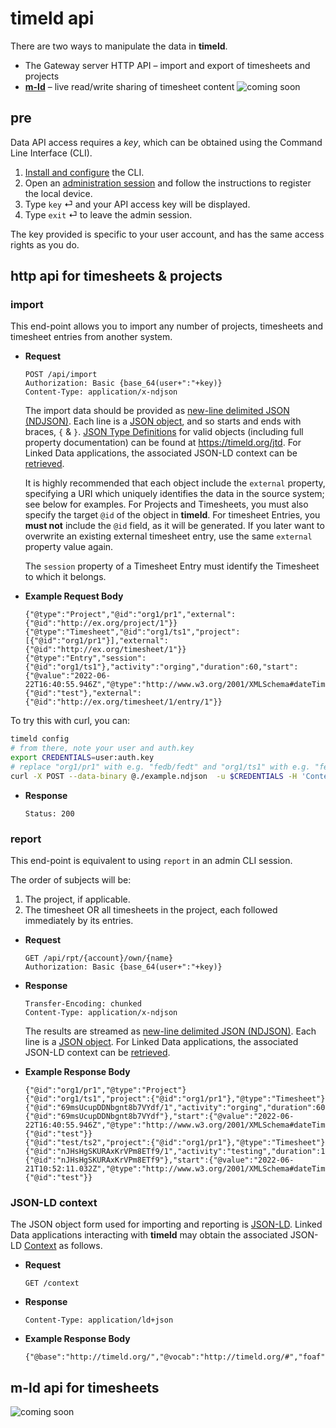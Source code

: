 # timeld api

There are two ways to manipulate the data in **timeld**.

- The Gateway server HTTP API – import and export of timesheets and projects
- [**m-ld**](https://m-ld.org/) – live read/write sharing of timesheet content ![coming soon](https://img.shields.io/badge/-coming%20soon-red)

## pre

Data API access requires a _key_, which can be obtained using the Command Line Interface (CLI).

1. [Install and configure](https://www.npmjs.com/package/timeld-cli#install) the CLI.
2. Open an [administration session](https://www.npmjs.com/package/timeld-cli#admin) and follow the instructions to register the local device.
3. Type `key` ⏎ and your API access key will be displayed.
4. Type `exit` ⏎ to leave the admin session.

The key provided is specific to your user account, and has the same access rights as you do.

## http api for timesheets & projects

### import

This end-point allows you to import any number of projects, timesheets and timesheet entries from another system.

- **Request**
  ```
  POST /api/import
  Authorization: Basic {base_64(user+":"+key)}
  Content-Type: application/x-ndjson
  ```
  The import data should be provided as [new-line delimited JSON (NDJSON)](http://ndjson.org/). Each line is a [JSON object](https://datatracker.ietf.org/doc/html/rfc8259#section-4), and so starts and ends with braces, `{` & `}`. [JSON Type Definitions](https://jsontypedef.com/) for valid objects (including full property documentation) can be found at https://timeld.org/jtd. For Linked Data applications, the associated JSON-LD context can be [retrieved](#json-ld-context).

  It is highly recommended that each object include the `external` property, specifying a URI which uniquely identifies the data in the source system; see below for examples. For Projects and Timesheets, you must also specify the target `@id` of the object in **timeld**. For timesheet Entries, you **must not** include the `@id` field, as it will be generated. If you later want to overwrite an existing external timesheet entry, use the same `external` property value again.

  The `session` property of a Timesheet Entry must identify the Timesheet to which it belongs.

  
- **Example Request Body**
  ```ndjson
  {"@type":"Project","@id":"org1/pr1","external":{"@id":"http://ex.org/project/1"}}
  {"@type":"Timesheet","@id":"org1/ts1","project":[{"@id":"org1/pr1"}],"external":{"@id":"http://ex.org/timesheet/1"}}
  {"@type":"Entry","session":{"@id":"org1/ts1"},"activity":"orging","duration":60,"start":{"@value":"2022-06-22T16:40:55.946Z","@type":"http://www.w3.org/2001/XMLSchema#dateTime"},"vf:provider":{"@id":"test"},"external":{"@id":"http://ex.org/timesheet/1/entry/1"}}
  ```

To try this with curl, you can:
```sh
timeld config
# from there, note your user and auth.key 
export CREDENTIALS=user:auth.key
# replace "org1/pr1" with e.g. "fedb/fedt" and "org1/ts1" with e.g. "fedb/from-ponder-source-testing" (FIXME: where to find these?)
curl -X POST --data-binary @./example.ndjson  -u $CREDENTIALS -H 'Content-Type: appon/x-ndjson' https://timeld.org/api/import
```

- **Response**
  ```
  Status: 200
  ```

### report

This end-point is equivalent to using `report` in an admin CLI session.

The order of subjects will be:

1. The project, if applicable.
2. The timesheet OR all timesheets in the project, each followed immediately by its entries.

- **Request**
  ```
  GET /api/rpt/{account}/own/{name}
  Authorization: Basic {base_64(user+":"+key)}
  ```
- **Response**
  ```
  Transfer-Encoding: chunked
  Content-Type: application/x-ndjson
  ```
  The results are streamed as [new-line delimited JSON (NDJSON)](http://ndjson.org/). Each line is a [JSON object](https://datatracker.ietf.org/doc/html/rfc8259#section-4). For Linked Data applications, the associated JSON-LD context can be [retrieved](#json-ld-context).

  
- **Example Response Body**
  ```ndjson
  {"@id":"org1/pr1","@type":"Project"}
  {"@id":"org1/ts1","project":{"@id":"org1/pr1"},"@type":"Timesheet"}
  {"@id":"69msUcupDDNbgnt8b7VYdf/1","activity":"orging","duration":60,"session":{"@id":"69msUcupDDNbgnt8b7VYdf"},"start":{"@value":"2022-06-22T16:40:55.946Z","@type":"http://www.w3.org/2001/XMLSchema#dateTime"},"@type":"Entry","vf:provider":{"@id":"test"}}
  {"@id":"test/ts2","project":{"@id":"org1/pr1"},"@type":"Timesheet"}
  {"@id":"nJHsHgSKURAxKrVPm8ETf9/1","activity":"testing","duration":120,"session":{"@id":"nJHsHgSKURAxKrVPm8ETf9"},"start":{"@value":"2022-06-21T10:52:11.032Z","@type":"http://www.w3.org/2001/XMLSchema#dateTime"},"@type":"Entry","vf:provider":{"@id":"test"}}
  ```
  
### JSON-LD context

The JSON object form used for importing and reporting is [JSON-LD](https://json-ld.org/). Linked Data applications interacting with **timeld** may obtain the associated JSON-LD [Context](https://www.w3.org/TR/json-ld/#the-context) as follows.

- **Request**
  ```
  GET /context
  ```

- **Response**
  ```
  Content-Type: application/ld+json
  ```

- **Example Response Body**
  ```
  {"@base":"http://timeld.org/","@vocab":"http://timeld.org/#","foaf":"http://xmlns.com/foaf/0.1/","vf":"https://w3id.org/valueflows#"}
  ```

## m-ld api for timesheets

![coming soon](https://img.shields.io/badge/-coming%20soon-red)
